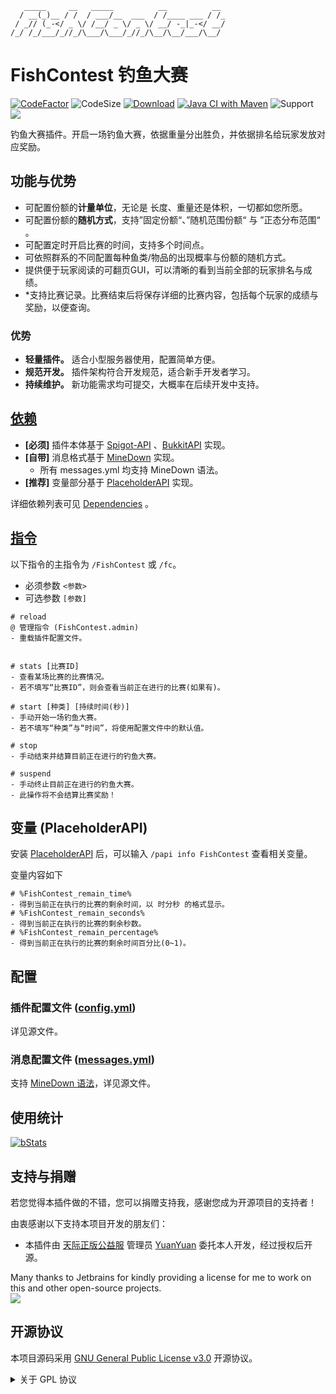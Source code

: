 ```text
   _____     __   _____          __          __ 
  / __(_)__ / /  / ___/__  ___  / /____ ___ / /_
 / _// (_-</ _ \/ /__/ _ \/ _ \/ __/ -_|_-</ __/
/_/ /_/___/_//_/\___/\___/_//_/\__/\__/___/\__/                                          
```

# FishContest 钓鱼大赛

[![CodeFactor](https://www.codefactor.io/repository/github/carm-outsource/FishContest/badge?s=b76fec1f64726b5f19989aace6adb5f85fdab840)](https://www.codefactor.io/repository/github/carm-outsource/FishContest)
![CodeSize](https://img.shields.io/github/languages/code-size/carm-outsource/FishContest)
[![Download](https://img.shields.io/github/downloads/carm-outsource/FishContest/total)](https://github.com/carm-outsource/FishContest/releases)
[![Java CI with Maven](https://github.com/carm-outsource/FishContest/actions/workflows/maven.yml/badge.svg?branch=master)](https://github.com/carm-outsource/FishContest/actions/workflows/maven.yml)
![Support](https://img.shields.io/badge/Minecraft-Java%201.18--Latest-yellow)
![](https://visitor-badge.glitch.me/badge?page_id=FishContest.readme)

钓鱼大赛插件。开启一场钓鱼大赛，依据重量分出胜负，并依据排名给玩家发放对应奖励。

## 功能与优势

- 可配置份额的**计量单位**，无论是 长度、重量还是体积，一切都如您所愿。
- 可配置份额的**随机方式**，支持”固定份额“、”随机范围份额“ 与 ”正态分布范围“ 。
- 可配置定时开启比赛的时间，支持多个时间点。
- 可依照群系的不同配置每种鱼类/物品的出现概率与份额的随机方式。
- 提供便于玩家阅读的可翻页GUI，可以清晰的看到当前全部的玩家排名与成绩。
- *支持比赛记录。比赛结束后将保存详细的比赛内容，包括每个玩家的成绩与奖励，以便查询。

### 优势

- **轻量插件。** 适合小型服务器使用，配置简单方便。
- **规范开发。** 插件架构符合开发规范，适合新手开发者学习。
- **持续维护。** 新功能需求均可提交，大概率在后续开发中支持。

## [依赖](https://github.com/CarmJos/FishContest/network/dependencies)

- **[必须]** 插件本体基于 [Spigot-API](https://hub.spigotmc.org/stash/projects/SPIGOT) 、[BukkitAPI](http://bukkit.org/)
  实现。
- **[自带]** 消息格式基于 [MineDown](https://github.com/Phoenix616/MineDown) 实现。
    - 所有 messages.yml 均支持 MineDown 语法。
- **[推荐]** 变量部分基于 [PlaceholderAPI](https://www.spigotmc.org/resources/6245/) 实现。

详细依赖列表可见 [Dependencies](https://github.com/CarmJos/FishContest/network/dependencies) 。

## [指令](src/main/resources/plugin.yml)

以下指令的主指令为 `/FishContest` 或 `/fc`。

- 必须参数 `<参数>`
- 可选参数 `[参数]`

```text
# reload
@ 管理指令 (FishContest.admin)
- 重载插件配置文件。


# stats [比赛ID]
- 查看某场比赛的比赛情况。
- 若不填写“比赛ID”，则会查看当前正在进行的比赛(如果有)。

# start [种类] [持续时间(秒)]
- 手动开始一场钓鱼大赛。
- 若不填写“种类”与“时间”，将使用配置文件中的默认值。

# stop
- 手动结束并结算目前正在进行的钓鱼大赛。

# suspend
- 手动终止目前正在进行的钓鱼大赛。
- 此操作将不会结算比赛奖励！
```

## 变量 (PlaceholderAPI)

安装 [PlaceholderAPI](https://github.com/PlaceholderAPI/PlaceholderAPI) 后，可以输入 `/papi info FishContest` 查看相关变量。

变量内容如下

```text
# %FishContest_remain_time% 
- 得到当前正在执行的比赛的剩余时间，以 时分秒 的格式显示。
# %FishContest_remain_seconds% 
- 得到当前正在执行的比赛的剩余秒数。
# %FishContest_remain_percentage% 
- 得到当前正在执行的比赛的剩余时间百分比(0~1)。
```

## 配置

### 插件配置文件 ([config.yml]())

详见源文件。

### 消息配置文件 ([messages.yml]())

支持 [MineDown 语法](https://wiki.phoenix616.dev/library:minedown:syntax)，详见源文件。

## 使用统计

[![bStats](https://bstats.org/signatures/bukkit/FishContest.svg)](https://bstats.org/plugin/bukkit/FishContest/17847)

## 支持与捐赠

若您觉得本插件做的不错，您可以捐赠支持我，感谢您成为开源项目的支持者！

由衷感谢以下支持本项目开发的朋友们：

- 本插件由 [天际正版公益服](https://github.com/YuanYuanOwO/Minecraft-Tianji-Server)
  管理员 [YuanYuan](https://github.com/YuanYuanOwO) 委托本人开发，经过授权后开源。

Many thanks to Jetbrains for kindly providing a license for me to work on this and other open-source projects.  
[![](https://resources.jetbrains.com/storage/products/company/brand/logos/jb_beam.svg)](https://www.jetbrains.com/?from=https://github.com/CarmJos/UserPrefix)

## 开源协议

本项目源码采用 [GNU General Public License v3.0](https://opensource.org/licenses/GPL-3.0) 开源协议。
<details>
<summary>关于 GPL 协议</summary>

> GNU General Public Licence (GPL) 有可能是开源界最常用的许可模式。GPL 保证了所有开发者的权利，同时为使用者提供了足够的复制，分发，修改的权利：
>
> #### 可自由复制
> 你可以将软件复制到你的电脑，你客户的电脑，或者任何地方。复制份数没有任何限制。
> #### 可自由分发
> 在你的网站提供下载，拷贝到U盘送人，或者将源代码打印出来从窗户扔出去（环保起见，请别这样做）。
> #### 可以用来盈利
> 你可以在分发软件的时候收费，但你必须在收费前向你的客户提供该软件的 GNU GPL 许可协议，以便让他们知道，他们可以从别的渠道免费得到这份软件，以及你收费的理由。
> #### 可自由修改
> 如果你想添加或删除某个功能，没问题，如果你想在别的项目中使用部分代码，也没问题，唯一的要求是，使用了这段代码的项目也必须使用
> GPL 协议。
>
> 需要注意的是，分发的时候，需要明确提供源代码和二进制文件，另外，用于某些程序的某些协议有一些问题和限制，你可以看一下
> @PierreJoye 写的 Practical Guide to GPL Compliance 一文。使用 GPL 协议，你必须在源代码代码中包含相应信息，以及协议本身。
>
> *以上文字来自 [五种开源协议GPL,LGPL,BSD,MIT,Apache](https://www.oschina.net/question/54100_9455) 。*
</details>
